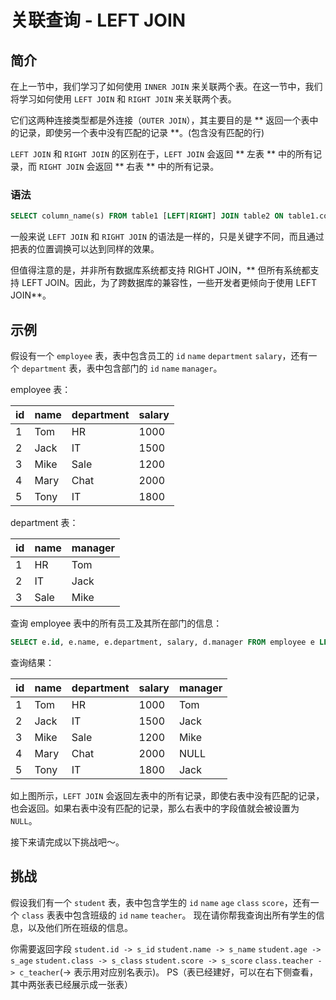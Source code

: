 # 关联查询 - LEFT JOIN

## 简介

在上一节中，我们学习了如何使用 `INNER JOIN` 来关联两个表。在这一节中，我们将学习如何使用 `LEFT JOIN` 和 `RIGHT JOIN` 来关联两个表。

它们这两种连接类型都是外连接（`OUTER JOIN`），其主要目的是 ** 返回一个表中的记录，即使另一个表中没有匹配的记录 **。(包含没有匹配的行)

`LEFT JOIN` 和 `RIGHT JOIN` 的区别在于，`LEFT JOIN` 会返回 ** 左表 ** 中的所有记录，而 `RIGHT JOIN` 会返回 ** 右表 ** 中的所有记录。

### 语法

```sql
SELECT column_name(s) FROM table1 [LEFT|RIGHT] JOIN table2 ON table1.column_name = table2.column_name;
```

一般来说 `LEFT JOIN` 和 `RIGHT JOIN` 的语法是一样的，只是关键字不同，而且通过把表的位置调换可以达到同样的效果。

但值得注意的是，并非所有数据库系统都支持 RIGHT JOIN，** 但所有系统都支持 LEFT JOIN。因此，为了跨数据库的兼容性，一些开发者更倾向于使用 LEFT JOIN**。

## 示例

假设有一个 `employee` 表，表中包含员工的 `id` `name` `department` `salary`，还有一个 `department` 表，表中包含部门的 `id` `name` `manager`。

employee 表：

| id  | name | department | salary |
| --- | ---- | ---------- | ------ |
| 1   | Tom  | HR         | 1000   |
| 2   | Jack | IT         | 1500   |
| 3   | Mike | Sale       | 1200   |
| 4   | Mary | Chat       | 2000   |
| 5   | Tony | IT         | 1800   |

department 表：

| id  | name | manager |
| --- | ---- | ------- |
| 1   | HR   | Tom     |
| 2   | IT   | Jack    |
| 3   | Sale | Mike    |

查询 employee 表中的所有员工及其所在部门的信息：

```sql
SELECT e.id, e.name, e.department, salary, d.manager FROM employee e LEFT JOIN department d ON e.department = d.name;
```

查询结果：

| id  | name | department | salary | manager |
| --- | ---- | ---------- | ------ | ------- |
| 1   | Tom  | HR         | 1000   | Tom     |
| 2   | Jack | IT         | 1500   | Jack    |
| 3   | Mike | Sale       | 1200   | Mike    |
| 4   | Mary | Chat       | 2000   | NULL    |
| 5   | Tony | IT         | 1800   | Jack    |

如上图所示，`LEFT JOIN` 会返回左表中的所有记录，即使右表中没有匹配的记录，也会返回。如果右表中没有匹配的记录，那么右表中的字段值就会被设置为 `NULL`。

接下来请完成以下挑战吧～。

## 挑战

假设我们有一个 `student` 表，表中包含学生的 `id` `name` `age` `class` `score`，还有一个 `class` 表表中包含班级的 `id` `name` `teacher`。
现在请你帮我查询出所有学生的信息，以及他们所在班级的信息。

你需要返回字段 `student.id -> s_id` `student.name -> s_name` `student.age -> s_age` `student.class -> s_class`
`student.score -> s_score` `class.teacher -> c_teacher`(-> 表示用对应别名表示)。
PS（表已经建好，可以在右下侧查看，其中两张表已经展示成一张表）

